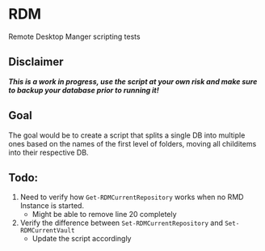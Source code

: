 # RDM
Remote Desktop Manger scripting tests

## Disclaimer
***This is a work in progress, use the script at your own risk and make sure to backup your database prior to running it!***

## Goal
The goal would be to create a script that splits a single DB into multiple ones based on the names of the first level of folders, moving all childitems into their respective DB.

## Todo:
1. Need to verify how `Get-RDMCurrentRepository` works when no RMD Instance is started. 
    - Might be able to remove line 20 completely
2. Verify the difference between `Set-RDMCurrentRepository` and `Set-RDMCurrentVault`
    - Update the script accordingly